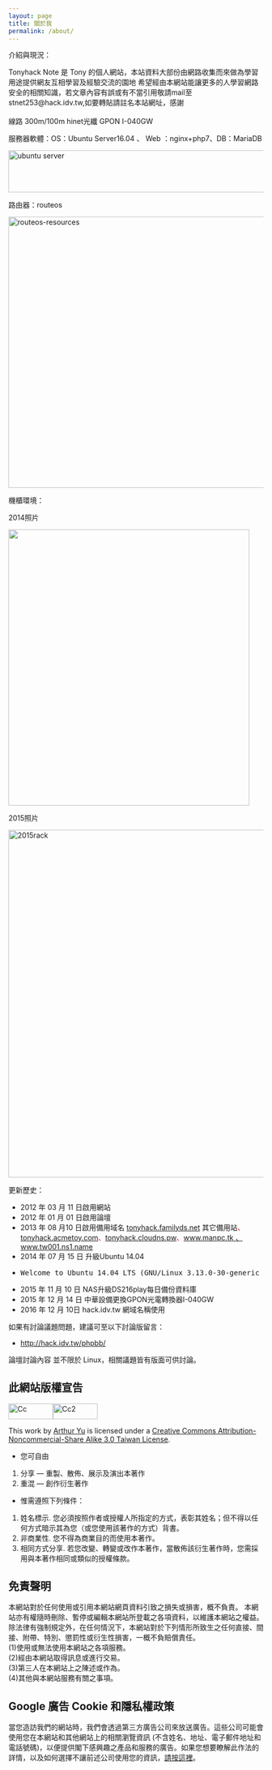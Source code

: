 ```yaml
---
layout: page
title: 關於我
permalink: /about/
---
```


<p>介紹與現況：</p><p>Tonyhack Note 是 Tony 的個人網站，本站資料大部份由網路收集而來做為學習用途提供網友互相學習及經驗交流的園地 希望經由本網站能讓更多的人學習網路安全的相關知識，若文章內容有誤或有不當引用敬請mail至stnet253@hack.idv.tw,<span style="line-height: 1.6em;">如要轉貼請註名本站網址，感謝</span></p><p>線路 300m/100m  hinet光纖 GPON I-040GW</p><p>服務器軟體：OS：Ubuntu Server16.04  、 Web ：nginx+php7、DB：MariaDB</p><p><a href="http://hack.idv.tw/wordpress/wp-content/uploads/2013/01/ubuntu-server.png"><img class="alignnone size-full wp-image-2340" src="http://hack.idv.tw/wordpress/wp-content/uploads/2013/01/ubuntu-server.png" alt="ubuntu server" width="523" height="83" /></a></p><p>路由器：routeos</p><p><a href="http://hack.idv.tw/wordpress/wp-content/uploads/2013/01/routeos-resources.png"><img class="alignnone size-full wp-image-3272" src="http://hack.idv.tw/wordpress/wp-content/uploads/2013/01/routeos-resources.png" alt="routeos-resources" width="742" height="535" /></a></p><p>機櫃環境：</p><p>2014照片</p><p><a href="https://hack.idv.tw/wordpress/2014rack/" rel="attachment wp-att-5064"><img class="alignnone size-full wp-image-5064" src="http://hack.idv.tw/wordpress/wp-content/uploads/2017/01/2014rack.jpg" alt="" width="476" height="545" /></a></p><p> </p><p>2015照片</p><p><a href="https://hack.idv.tw/wordpress/%e9%97%9c%e6%96%bc%e6%9c%ac%e7%ab%99/2015rack/" rel="attachment wp-att-4654"><img class="alignnone wp-image-4654 size-full" src="https://hack.idv.tw/wordpress/wp-content/uploads/2013/01/2015rack.jpg" alt="2015rack" width="564" height="686" /></a></p><p>更新歷史：</p><ul><li>2012 年 03 月 11 日啟用網站</li><li>2012 年 01 月 01 日啟用論壇</li><li>2013 年 08 月10 日啟用備用域名 <span style="color: #ff0000;"><a href="http://tonyhack.familyds.net">tonyhack.familyds.net</a> </span>其它備用站<span style="color: #ff0000;">、<a href="http://tonyhack.acmetoy.com">tonyhack.acmetoy.com</a>、<a href="http://tonyhack.cloudns.pw">tonyhack.cloudns.pw</a>、<a href="http://www.manpc.tk">www.manpc.tk 、</a><a href="http://www.tw001.ns1.name">www.tw001.ns1.name</a></span></li><li>2014 年 07 月 15 日 升級Ubuntu 14.04</li><li><pre class="lang:default decode:true">Welcome to Ubuntu 14.04 LTS (GNU/Linux 3.13.0-30-generic x86_64) * Documentation: https://help.ubuntu.com/ System information as of Tue Jul 15 11:44:10 CST 2014</pre></li><li>2015 年 11 月 10 日 NAS升級DS216play每日備份資料庫</li><li>2015 年 12 月 14 日 中華設備更換GPON光電轉換器I-040GW</li><li>2016 年 12 月 10日 hack.idv.tw 網域名稱使用</li></ul><p> </p><p>如果有討論議題問題，建議可至以下討論版留言：</p><ul><li><a href="http://hack.idv.tw/phpbb/" target="_blank" rel="noopener">http://hack.idv.tw/phpbb/</a></li></ul><p> </p><p>論壇討論內容 並不限於 Linux，相關議題皆有版面可供討論。</p><p> </p><h2>此網站版權宣告</h2><p> </p><p><a href="http://hack.idv.tw/wordpress/wp-content/uploads/2013/01/Cc.png"><img src="http://hack.idv.tw/wordpress/wp-content/uploads/2013/01/Cc.png" alt="Cc" width="88" height="31" /></a><a href="http://hack.idv.tw/wordpress/wp-content/uploads/2013/01/Cc2.png"><img src="http://hack.idv.tw/wordpress/wp-content/uploads/2013/01/Cc2.png" alt="Cc2" width="88" height="31" /></a></p><p> </p><p>This work by <a href="http://arthurtoday.com/" rel="cc:attributionURL">Arthur Yu</a> is licensed under a <a href="http://creativecommons.org/licenses/by-nc-sa/3.0/tw/" rel="license">Creative Commons Attribution-Noncommercial-Share Alike 3.0 Taiwan License</a>.</p><ul><li>您可自由</li></ul><ol><li>分享 — 重製、散佈、展示及演出本著作</li><li>重混 — 創作衍生著作</li></ol><ul><li>惟需遵照下列條件：</li></ul><ol><li>姓名標示. 您必須按照作者或授權人所指定的方式，表彰其姓名；但不得以任何方式暗示其為您（或您使用該著作的方式）背書。</li><li>非商業性. 您不得為商業目的而使用本著作。</li><li>相同方式分享. 若您改變、轉變或改作本著作，當散佈該衍生著作時，您需採用與本著作相同或類似的授權條款。</li></ol><p> </p><div id="HTML11"><h2>免責聲明</h2><div>本網站對於任何使用或引用本網站網頁資料引致之損失或損害，概不負責。 本網站亦有權隨時刪除、暫停或編輯本網站所登載之各項資料，以維護本網站之權益。 除法律有強制規定外，在任何情況下，本網站對於下列情形所致生之任何直接、間接、附帶、特別、懲罰性或衍生性損害，一概不負賠償責任。<br />(1)使用或無法使用本網站之各項服務。</div><div>(2)經由本網站取得訊息或進行交易。</div><div>(3)第三人在本網站上之陳述或作為。</div><div>(4)其他與本網站服務有關之事項。</div><div> </div><div> </div></div><div id="HTML15"><h2>Google 廣告 Cookie 和隱私權政策</h2><div>當您造訪我們的網站時，我們會透過第三方廣告公司來放送廣告。這些公司可能會使用您在本網站和其他網站上的相關瀏覽資訊 (不含姓名、地址、電子郵件地址和電話號碼)，以便提供閣下感興趣之產品和服務的廣告。如果您想要瞭解此作法的詳情，以及如何選擇不讓前述公司使用您的資訊，<a href="http://www.google.com/privacy_ads.html">請按這裡</a>。</div><div> </div></div>
